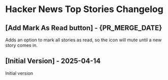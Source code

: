 # Hacker News Top Stories Changelog

## [Add Mark As Read button] - {PR_MERGE_DATE}

Adds an option to mark all stories as read, so the icon will mute until a new story comes in.

## [Initial Version] - 2025-04-14

Initial version
